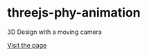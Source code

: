 # threejs-phy-animation
3D Design with a moving camera

[Visit the page](https://ketan1406.github.io/threejs-phy-animation)